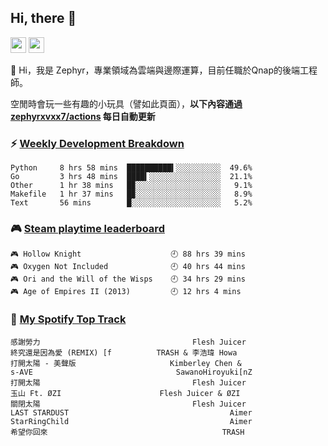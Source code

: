 <!--
**zephyrxvxx7/zephyrxvxx7** is a ✨ _special_ ✨ repository because its `README.md` (this file) appears on your GitHub profile.

Here are some ideas to get you started:

- 🔭 I’m currently working on ...
- 🌱 I’m currently learning ...
- 👯 I’m looking to collaborate on ...
- 🤔 I’m looking for help with ...
- 💬 Ask me about ...
- 📫 How to reach me: ...
- 😄 Pronouns: ...
- ⚡ Fun fact: ...
-->

## Hi, there 👋

<a href="https://www.instagram.com/zephyrxvxx7/"><img src="https://img.shields.io/badge/instagram-3f729b?&style=for-the-badge&logo=instagram&logoColor=white" height=25></a>
<a href="https://zephyrxvxx7.me/"><img src="https://img.shields.io/badge/blog-gray?&style=for-the-badge&logo=hexo&logoColor=white" height=25></a>

👋 Hi，我是 Zephyr，專業領域為雲端與邊際運算，目前任職於Qnap的後端工程師。

空閒時會玩一些有趣的小玩具（譬如此頁面），**以下內容通過 [zephyrxvxx7/actions](https://github.com/zephyrxvxx7/zephyrxvxx7/actions) 每日自動更新**

### ⚡ [Weekly Development Breakdown](https://gist.github.com/zephyrxvxx7/ee1787313f0772b51494d051b5edde7f)

<!-- code_time start -->

```text
Python     8 hrs 58 mins  ██████████▍░░░░░░░░░░  49.6%
Go         3 hrs 48 mins  ████▍░░░░░░░░░░░░░░░░  21.1%
Other      1 hr 38 mins   █▉░░░░░░░░░░░░░░░░░░░   9.1%
Makefile   1 hr 37 mins   █▉░░░░░░░░░░░░░░░░░░░   8.9%
Text       56 mins        █░░░░░░░░░░░░░░░░░░░░   5.2%
```

<!-- code_time end -->

### 🎮 [Steam playtime leaderboard](https://gist.github.com/zephyrxvxx7/f77b8978877f959b69d84723c43a4a64)

<!-- steam_time start -->

```text
🎮 Hollow Knight                    🕘 88 hrs 39 mins
🎮 Oxygen Not Included              🕘 40 hrs 44 mins
🎮 Ori and the Will of the Wisps    🕘 34 hrs 29 mins
🎮 Age of Empires II (2013)         🕘 12 hrs 4 mins
```

<!-- steam_time end -->

### 🎵 [My Spotify Top Track](https://gist.github.com/zephyrxvxx7/fe159fde5ec9ebea27e03dd63a71e78f)

<!-- spotify_track start -->

```text
感謝勞力                                  Flesh Juicer
終究還是因為愛 (REMIX) [f          TRASH & 李浩瑋 Howa
打開太陽 - 美聲版                     Kimberley Chen &
s-AVE                                SawanoHiroyuki[nZ
打開太陽                                  Flesh Juicer
玉山 Ft. ØZI                      Flesh Juicer & ØZI
關閉太陽                                  Flesh Juicer
LAST STARDUST                                    Aimer
StarRingChild                                    Aimer
希望你回來                                       TRASH
```

<!-- spotify_track end -->
